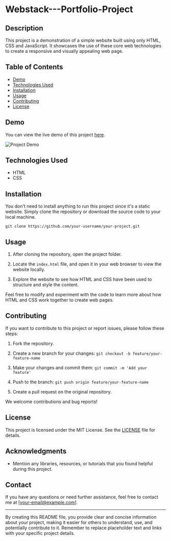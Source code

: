 # Webstack---Portfolio-Project

## Description

This project is a demonstration of a simple website built using only HTML, CSS and JavaScript. It showcases the use of these core web technologies to create a responsive and visually appealing web page.

## Table of Contents

- [Demo](#demo)
- [Technologies Used](#technologies-used)
- [Installation](#installation)
- [Usage](#usage)
- [Contributing](#contributing)
- [License](#license)

## Demo

You can view the live demo of this project [here](insert-link-to-demo).

![Project Demo](insert-image-link-here)

## Technologies Used

- HTML
- CSS

## Installation

You don't need to install anything to run this project since it's a static website. Simply clone the repository or download the source code to your local machine.

```shell
git clone https://github.com/your-username/your-project.git
```

## Usage

1. After cloning the repository, open the project folder.

2. Locate the `index.html` file, and open it in your web browser to view the website locally.

3. Explore the website to see how HTML and CSS have been used to structure and style the content.

Feel free to modify and experiment with the code to learn more about how HTML and CSS work together to create web pages.

## Contributing

If you want to contribute to this project or report issues, please follow these steps:

1. Fork the repository.

2. Create a new branch for your changes: `git checkout -b feature/your-feature-name`

3. Make your changes and commit them: `git commit -m 'Add your feature'`

4. Push to the branch: `git push origin feature/your-feature-name`

5. Create a pull request on the original repository.

We welcome contributions and bug reports!

## License

This project is licensed under the MIT License. See the [LICENSE](LICENSE) file for details.

## Acknowledgments

- Mention any libraries, resources, or tutorials that you found helpful during this project.

## Contact

If you have any questions or need further assistance, feel free to contact me at [your-email@example.com].

---

By creating this README file, you provide clear and concise information about your project, making it easier for others to understand, use, and potentially contribute to it. Remember to replace placeholder text and links with your specific project details.
